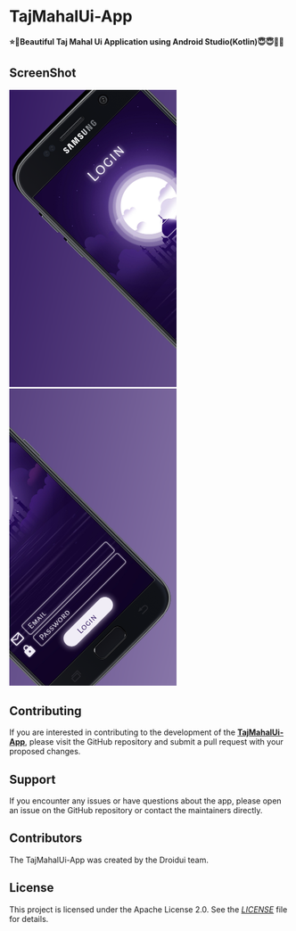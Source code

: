 # TajMahalUi-App

**⭐💛Beautiful Taj Mahal Ui Application using Android Studio(Kotlin)😇😇🌟🌟**

## ScreenShot

<a href="https://github.com/Droidui/TajMahalUi-App/tree/master/design/figma">
    <img src="./design/ss/Samsung%20Galaxy%20S7%20Screenshot%201.png" width=300/>
    <img src="./design/ss/Samsung%20Galaxy%20S7%20Screenshot%202.png" width=300/>
</a>

## Contributing

If you are interested in contributing to the development of the **[TajMahalUi-App](https://github.com/Droidui/TajMahalUi-App)**, please visit the GitHub repository and submit a pull request with your proposed changes.

## Support

If you encounter any issues or have questions about the app, please open an issue on the GitHub repository or contact the maintainers directly.

## Contributors

The TajMahalUi-App was created by the Droidui team.

## License

This project is licensed under the Apache License 2.0. See the *[LICENSE](./LICENSE)* file for details.
